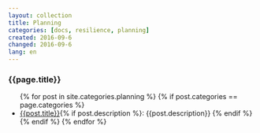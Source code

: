 ```yaml
---
layout: collection
title: Planning
categories: [docs, resilience, planning]
created: 2016-09-6
changed: 2016-09-6
lang: en
---
```


<h3>{{page.title}}</h3>
<ul>
{% for post in site.categories.planning %}
   {% if post.categories == page.categories %}
      <li><a href="{{site.baseurl}}/{{post.url}}">{{post.title}}</a>{% if post.description %}: {{post.description}} {% endif %}</li>
   {% endif %}
{% endfor %}
</ul>
